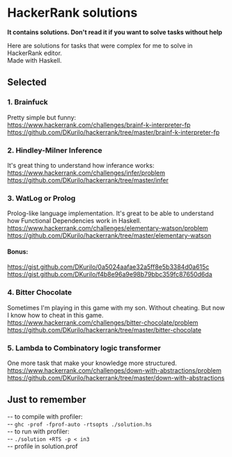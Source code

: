 # HackerRank solutions

**It contains solutions. Don't read it if you want to solve tasks without help**

Here are solutions for tasks that were complex for me to solve in HackerRank editor.  
Made with Haskell.

## Selected

### 1. Brainfuck

Pretty simple but funny:  
https://www.hackerrank.com/challenges/brainf-k-interpreter-fp  
https://github.com/DKurilo/hackerrank/tree/master/brainf-k-interpreter-fp  

### 2. Hindley-Milner Inference

It's great thing to understand how inferance works:  
https://www.hackerrank.com/challenges/infer/problem  
https://github.com/DKurilo/hackerrank/tree/master/infer  

### 3. WatLog or Prolog

Prolog-like language implementation. It's great to be able to understand how Functional Dependencies work in Haskell.  
https://www.hackerrank.com/challenges/elementary-watson/problem  
https://github.com/DKurilo/hackerrank/tree/master/elementary-watson  

#### Bonus:  
https://gist.github.com/DKurilo/0a5024aafae32a5ff8e5b3384d0a615c  
https://gist.github.com/DKurilo/f4b8e96a9e98b79bbc359fc87650d6da  

### 4. Bitter Chocolate  

Sometimes I'm playing in this game with my son. Without cheating. But now I know how to cheat in this game.  
https://www.hackerrank.com/challenges/bitter-chocolate/problem  
https://github.com/DKurilo/hackerrank/tree/master/bitter-chocolate  

### 5. Lambda to Combinatory logic transformer

One more task that make your knowledge more structured.  
https://www.hackerrank.com/challenges/down-with-abstractions/problem  
https://github.com/DKurilo/hackerrank/tree/master/down-with-abstractions  

## Just to remember  
-- to compile with profiler:  
-- `ghc -prof -fprof-auto -rtsopts ./solution.hs`  
-- to run with profiler:  
-- `./solution +RTS -p < in3`  
-- profile in solution.prof  

